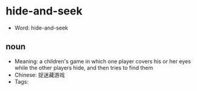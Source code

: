 # hide-and-seek

- Word: hide-and-seek

## noun

- Meaning: a children's game in which one player covers his or her eyes while the other players hide, and then tries to find them
- Chinese: 捉迷藏游戏
- Tags: 

